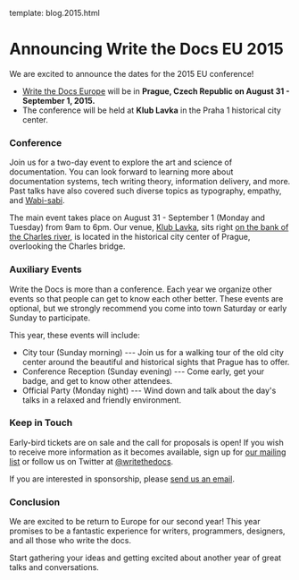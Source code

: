 template: blog.2015.html

# Announcing Write the Docs EU 2015

We are excited to announce the dates for the 2015 EU conference!

* [Write the Docs Europe](http://www.writethedocs.org/conf/eu/2015/) will be 
in **Prague, Czech Republic on August 31 - September 1, 2015.**
* The conference will be held at **Klub Lavka** in the Praha 1 historical city center.

### Conference

Join us for a two-day event to explore the art and science of documentation.
You can look forward to learning more about documentation systems, tech writing theory, information delivery, and more.
Past talks have also covered such diverse topics as typography, empathy, and [Wabi-sabi][wabisabi].

The main event takes place on August 31 - September 1 (Monday and Tuesday) from 9am to 6pm.
Our venue, [Klub Lavka][klub-lavka], sits right [on the bank of the Charles river](https://goo.gl/maps/OHjne), 
is located in the historical city center of Prague, overlooking the Charles bridge.

### Auxiliary Events

Write the Docs is more than a conference.
Each year we organize other events so that people can get to know each other better.
These events are optional, but we strongly recommend you come into town Saturday or early Sunday to participate.

This year, these events will include:

* City tour (Sunday morning) --- Join us for a walking tour of the old city center around the beautiful and historical sights that Prague has to offer.
* Conference Reception (Sunday evening) --- Come early, get your badge, and get to know other attendees.
* Official Party (Monday night) --- Wind down and talk about the day's talks in a relaxed and friendly environment.

### Keep in Touch

Early-bird tickets are on sale and the call for proposals is open!
If you wish to receive more information as it becomes available, sign up for [our mailing list][mailing-list] or follow us on Twitter at [@writethedocs][twitter].

If you are interested in sponsorship, please [send us an email][email-us].

### Conclusion

We are excited to be return to Europe for our second year!
This year promises to be a fantastic experience for writers, programmers, designers, and all those who write the docs.

Start gathering your ideas and getting excited about another year of great talks and conversations.


[wabisabi]: http://en.wikipedia.org/wiki/Wabi-sabi
[klub-lavka]: http://www.lavka.cz/en/
[twitter]: https://twitter.com/writethedocs
[mailing-list]: http://eepurl.com/I37rP
[email-us]: mailto:sponsorship@writethedocs.org
